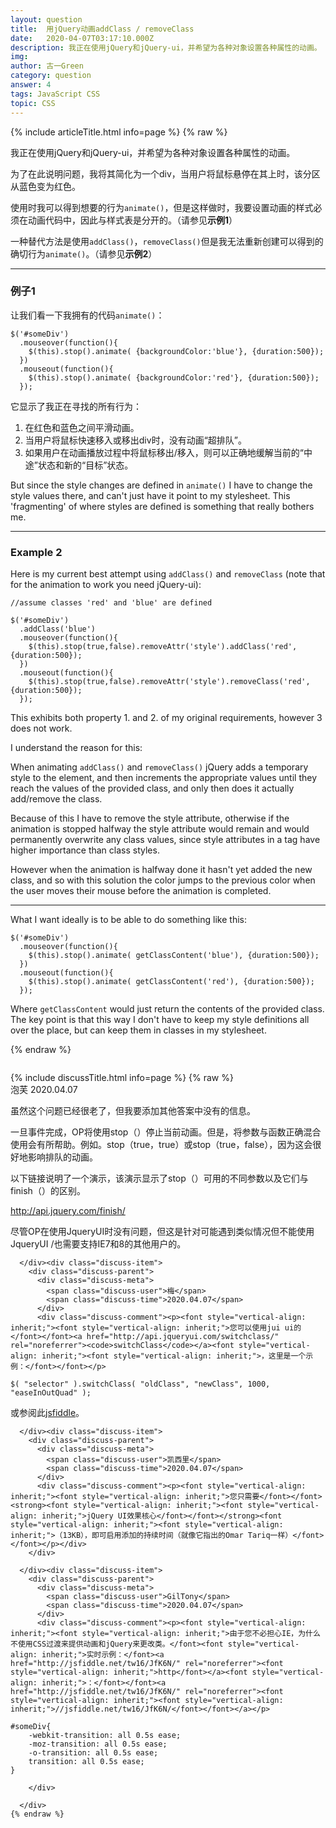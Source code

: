 ```yaml
---
layout: question
title:  用jQuery动画addClass / removeClass
date:   2020-04-07T03:17:10.000Z
description: 我正在使用jQuery和jQuery-ui，并希望为各种对象设置各种属性的动画。 为了在此说明问题，我将其简化为一个div，当用户将鼠标悬停在其上时，...
img: 
author: 古一Green
category: question
answer: 4
tags: JavaScript CSS
topic: CSS
---
```

<div class="article-root">
  <div class="article">
    {% include articleTitle.html info=page %}
    {% raw %}
    <div class="article-content"><p><font style="vertical-align: inherit;"><font style="vertical-align: inherit;">我正在使用jQuery和jQuery-ui，并希望为各种对象设置各种属性的动画。 </font></font></p>

<p><font style="vertical-align: inherit;"><font style="vertical-align: inherit;">为了在此说明问题，我将其简化为一个div，当用户将鼠标悬停在其上时，该分区从蓝色变为红色。</font></font></p>

<p><font style="vertical-align: inherit;"><font style="vertical-align: inherit;">使用时我可以得到想要的行为</font></font><code>animate()</code><font style="vertical-align: inherit;"><font style="vertical-align: inherit;">，但是这样做</font><font style="vertical-align: inherit;">时</font><font style="vertical-align: inherit;">，我要设置动画的样式必须在动画代码中，因此与样式表是分开的。</font><font style="vertical-align: inherit;">（请参见</font></font><strong><font style="vertical-align: inherit;"><font style="vertical-align: inherit;">示例1</font></font></strong><font style="vertical-align: inherit;"><font style="vertical-align: inherit;">）</font></font></p>

<p><font style="vertical-align: inherit;"><font style="vertical-align: inherit;">一种替代方法是使用</font></font><code>addClass()</code><font style="vertical-align: inherit;"><font style="vertical-align: inherit;">，</font></font><code>removeClass()</code><font style="vertical-align: inherit;"><font style="vertical-align: inherit;">但是我无法重新创建可以得到的确切行为</font></font><code>animate()</code><font style="vertical-align: inherit;"><font style="vertical-align: inherit;">。</font><font style="vertical-align: inherit;">（请参见</font></font><strong><font style="vertical-align: inherit;"><font style="vertical-align: inherit;">示例2</font></font></strong><font style="vertical-align: inherit;"><font style="vertical-align: inherit;">）</font></font></p>

<hr>

<h3><font style="vertical-align: inherit;"><font style="vertical-align: inherit;">例子1</font></font></h3>

<p><font style="vertical-align: inherit;"><font style="vertical-align: inherit;">让我们看一下我拥有的代码</font></font><code>animate()</code><font style="vertical-align: inherit;"><font style="vertical-align: inherit;">：</font></font></p>

<pre><code>$('#someDiv')<font></font>
  .mouseover(function(){<font></font>
    $(this).stop().animate( {backgroundColor:'blue'}, {duration:500});<font></font>
  })<font></font>
  .mouseout(function(){<font></font>
    $(this).stop().animate( {backgroundColor:'red'}, {duration:500});<font></font>
  });<font></font>
</code></pre>

<p><font style="vertical-align: inherit;"><font style="vertical-align: inherit;">它显示了我正在寻找的所有行为：</font></font></p>

<ol>
<li><font style="vertical-align: inherit;"><font style="vertical-align: inherit;">在红色和蓝色之间平滑动画。</font></font></li>
<li><font style="vertical-align: inherit;"><font style="vertical-align: inherit;">当用户将鼠标快速移入或移出div时，没有动画“超排队”。</font></font></li>
<li><font style="vertical-align: inherit;"><font style="vertical-align: inherit;">如果用户在动画播放过程中将鼠标移出/移入，则可以正确地缓解当前的“中途”状态和新的“目标”状态。</font></font></li>
</ol>

<p>But since the style changes are defined in <code>animate()</code> I have to change the style values there, and can't just have it point to my stylesheet. This 'fragmenting' of where styles are defined is something that really bothers me.</p>

<hr>

<h3>Example 2</h3>

<p>Here is my current best attempt using <code>addClass()</code> and <code>removeClass</code> (note that for the animation to work you need jQuery-ui): </p>

<pre><code>//assume classes 'red' and 'blue' are defined<font></font>
<font></font>
$('#someDiv')<font></font>
  .addClass('blue')<font></font>
  .mouseover(function(){<font></font>
    $(this).stop(true,false).removeAttr('style').addClass('red', {duration:500});<font></font>
  })<font></font>
  .mouseout(function(){<font></font>
    $(this).stop(true,false).removeAttr('style').removeClass('red', {duration:500});<font></font>
  });<font></font>
</code></pre>

<p>This exhibits both property 1. and 2. of my original requirements, however 3 does not work.</p>

<p>I understand the reason for this:</p>

<p>When animating <code>addClass()</code> and <code>removeClass()</code> jQuery adds a temporary style to the element, and then increments the appropriate values until they reach the values of the provided class, and only then does it actually add/remove the class.</p>

<p>Because of this I have to remove the style attribute, otherwise if the animation is stopped halfway the style attribute would remain and would permanently overwrite any class values, since style attributes in a tag have higher importance than class styles.</p>

<p>However when the animation is halfway done it hasn't yet added the new class, and so with this solution the color jumps to the previous color when the user moves their mouse before the animation is completed.</p>

<hr>

<p>What I want ideally is to be able to do something like this:</p>

<pre><code>$('#someDiv')<font></font>
  .mouseover(function(){<font></font>
    $(this).stop().animate( getClassContent('blue'), {duration:500});<font></font>
  })<font></font>
  .mouseout(function(){<font></font>
    $(this).stop().animate( getClassContent('red'), {duration:500});<font></font>
  });<font></font>
</code></pre>

<p>Where <code>getClassContent</code> would just return the contents of the provided class. The key point is that this way I don't have to keep my style definitions all over the place, but can keep them in classes in my stylesheet.</p></div>
    {% endraw %}
  </div>
  <p style="height: 0;width:0;overflow: hidden;"> 第4060篇《用jQuery动画addClass / removeClass》来自Winter(https://github.com/aiyld/aiyld.github.io)的站点</p>
  <div class="discuss-wrapper">
    {% include discussTitle.html info=page %}
    {% raw %}
    <div class="discuss-item">
        <div class="discuss-parent">
          <div class="discuss-meta">
            <span class="discuss-user">泡芙</span>
            <span class="discuss-time">2020.04.07</span>
          </div>
          <div class="discuss-comment"><p><font style="vertical-align: inherit;"><font style="vertical-align: inherit;">虽然这个问题已经很老了，但我要添加其他答案中没有的信息。</font></font></p>

<p><font style="vertical-align: inherit;"><font style="vertical-align: inherit;">一旦事件完成，OP将使用stop（）停止当前动画。</font><font style="vertical-align: inherit;">但是，将参数与函数正确混合使用会有所帮助。</font><font style="vertical-align: inherit;">例如。</font><font style="vertical-align: inherit;">stop（true，true）或stop（true，false），因为这会很好地影响排队的动画。</font></font></p>

<p><font style="vertical-align: inherit;"><font style="vertical-align: inherit;">以下链接说明了一个演示，该演示显示了stop（）可用的不同参数以及它们与finish（）的区别。</font></font></p>

<p><a href="http://api.jquery.com/finish/" rel="nofollow"><font style="vertical-align: inherit;"><font style="vertical-align: inherit;">http://api.jquery.com/finish/</font></font></a> </p>

<p><font style="vertical-align: inherit;"><font style="vertical-align: inherit;">尽管OP在使用JqueryUI时没有问题，但这是针对可能遇到类似情况但不能使用JqueryUI /也需要支持IE7和8的其他用户的。</font></font></p></div>
        </div>
        
      </div><div class="discuss-item">
        <div class="discuss-parent">
          <div class="discuss-meta">
            <span class="discuss-user">梅</span>
            <span class="discuss-time">2020.04.07</span>
          </div>
          <div class="discuss-comment"><p><font style="vertical-align: inherit;"><font style="vertical-align: inherit;">您可以使用jui ui的</font></font><a href="http://api.jqueryui.com/switchclass/" rel="noreferrer"><code>switchClass</code></a><font style="vertical-align: inherit;"><font style="vertical-align: inherit;">，这里是一个示例：</font></font></p>

<pre><code>$( "selector" ).switchClass( "oldClass", "newClass", 1000, "easeInOutQuad" );
</code></pre>

<p><font style="vertical-align: inherit;"><font style="vertical-align: inherit;">或参阅此</font></font><a href="http://jsfiddle.net/y9nzz/1/" rel="noreferrer"><font style="vertical-align: inherit;"><font style="vertical-align: inherit;">jsfiddle</font></font></a><font style="vertical-align: inherit;"><font style="vertical-align: inherit;">。</font></font></p></div>
        </div>
        
      </div><div class="discuss-item">
        <div class="discuss-parent">
          <div class="discuss-meta">
            <span class="discuss-user">凯西里</span>
            <span class="discuss-time">2020.04.07</span>
          </div>
          <div class="discuss-comment"><p><font style="vertical-align: inherit;"><font style="vertical-align: inherit;">您只需要</font></font><strong><font style="vertical-align: inherit;"><font style="vertical-align: inherit;">jQuery UI效果核心</font></font></strong><font style="vertical-align: inherit;"><font style="vertical-align: inherit;">（13KB），即可启用添加的持续时间（就像它指出的Omar Tariq一样）</font></font></p></div>
        </div>
        
      </div><div class="discuss-item">
        <div class="discuss-parent">
          <div class="discuss-meta">
            <span class="discuss-user">GilTony</span>
            <span class="discuss-time">2020.04.07</span>
          </div>
          <div class="discuss-comment"><p><font style="vertical-align: inherit;"><font style="vertical-align: inherit;">由于您不必担心IE，为什么不使用CSS过渡来提供动画和jQuery来更改类。</font><font style="vertical-align: inherit;">实时示例：</font><a href="http://jsfiddle.net/tw16/JfK6N/" rel="noreferrer"><font style="vertical-align: inherit;">http</font></a><font style="vertical-align: inherit;">：</font></font><a href="http://jsfiddle.net/tw16/JfK6N/" rel="noreferrer"><font style="vertical-align: inherit;"><font style="vertical-align: inherit;">//jsfiddle.net/tw16/JfK6N/</font></font></a></p>

<pre><code>#someDiv{<font></font>
    -webkit-transition: all 0.5s ease;<font></font>
    -moz-transition: all 0.5s ease;<font></font>
    -o-transition: all 0.5s ease;<font></font>
    transition: all 0.5s ease;<font></font>
}<font></font>
</code></pre></div>
        </div>
        
      </div>
    {% endraw %}
  </div>
<div>
